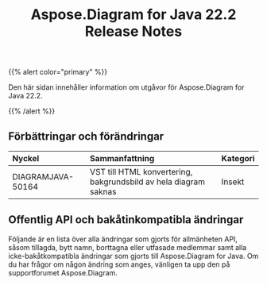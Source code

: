 ﻿---
title: Aspose.Diagram for Java 22.2 Release Notes
type: docs
weight: 26
url: /sv/java/aspose-diagram-for-java-22-2-release-notes/
---
{{% alert color="primary" %}}

Den här sidan innehåller information om utgåvor för Aspose.Diagram for Java 22.2.

{{% /alert %}}
## **Förbättringar och förändringar**  ##

|**Nyckel**|**Sammanfattning**|**Kategori**|
|:- |:- |:- |
|DIAGRAMJAVA-50164|VST till HTML konvertering, bakgrundsbild av hela diagram saknas|Insekt|

## **Offentlig API och bakåtinkompatibla ändringar**
Följande är en lista över alla ändringar som gjorts för allmänheten API, såsom tillagda, bytt namn, borttagna eller utfasade medlemmar samt alla icke-bakåtkompatibla ändringar som gjorts till Aspose.Diagram for Java. Om du har frågor om någon ändring som anges, vänligen ta upp den på supportforumet Aspose.Diagram.



